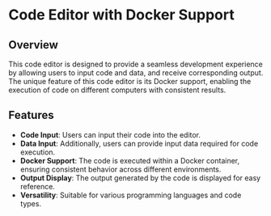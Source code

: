 # Code Editor with Docker Support

## Overview

This code editor is designed to provide a seamless development experience by allowing users to input code and data, and receive corresponding output. The unique feature of this code editor is its Docker support, enabling the execution of code on different computers with consistent results.

## Features

- **Code Input**: Users can input their code into the editor.
- **Data Input**: Additionally, users can provide input data required for code execution.
- **Docker Support**: The code is executed within a Docker container, ensuring consistent behavior across different environments.
- **Output Display**: The output generated by the code is displayed for easy reference.
- **Versatility**: Suitable for various programming languages and code types.



